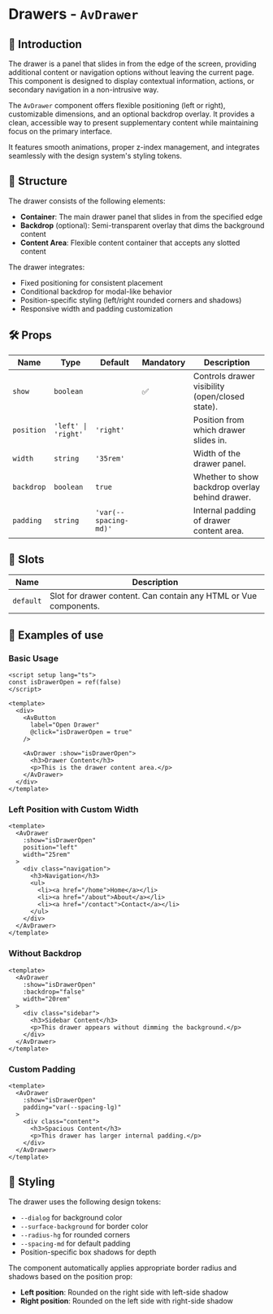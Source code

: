 # Drawers - `AvDrawer`

## 🌟 Introduction

The drawer is a panel that slides in from the edge of the screen, providing additional content or navigation options without leaving the current page. This component is designed to display contextual information, actions, or secondary navigation in a non-intrusive way.

The `AvDrawer` component offers flexible positioning (left or right), customizable dimensions, and an optional backdrop overlay. It provides a clean, accessible way to present supplementary content while maintaining focus on the primary interface.

It features smooth animations, proper z-index management, and integrates seamlessly with the design system's styling tokens.

## 📐 Structure

The drawer consists of the following elements:
- **Container**: The main drawer panel that slides in from the specified edge
- **Backdrop** (optional): Semi-transparent overlay that dims the background content
- **Content Area**: Flexible content container that accepts any slotted content

The drawer integrates:
- Fixed positioning for consistent placement
- Conditional backdrop for modal-like behavior
- Position-specific styling (left/right rounded corners and shadows)
- Responsive width and padding customization

## 🛠️ Props

| Name | Type | Default | Mandatory | Description |
| --- | --- | --- | --- | --- |
| `show` | `boolean` | | ✅ | Controls drawer visibility (open/closed state). |
| `position` | `'left' \| 'right'` | `'right'` | | Position from which drawer slides in. |
| `width` | `string` | `'35rem'` | | Width of the drawer panel. |
| `backdrop` | `boolean` | `true` | | Whether to show backdrop overlay behind drawer. |
| `padding` | `string` | `'var(--spacing-md)'` | | Internal padding of drawer content area. |

## 🧩 Slots

| Name | Description |
| --- | --- |
| `default` | Slot for drawer content. Can contain any HTML or Vue components. |

## 📝 Examples of use

### Basic Usage

```vue
<script setup lang="ts">
const isDrawerOpen = ref(false)
</script>

<template>
  <div>
    <AvButton
      label="Open Drawer"
      @click="isDrawerOpen = true"
    />

    <AvDrawer :show="isDrawerOpen">
      <h3>Drawer Content</h3>
      <p>This is the drawer content area.</p>
    </AvDrawer>
  </div>
</template>
```

### Left Position with Custom Width

```vue
<template>
  <AvDrawer
    :show="isDrawerOpen"
    position="left"
    width="25rem"
  >
    <div class="navigation">
      <h3>Navigation</h3>
      <ul>
        <li><a href="/home">Home</a></li>
        <li><a href="/about">About</a></li>
        <li><a href="/contact">Contact</a></li>
      </ul>
    </div>
  </AvDrawer>
</template>
```

### Without Backdrop

```vue
<template>
  <AvDrawer
    :show="isDrawerOpen"
    :backdrop="false"
    width="20rem"
  >
    <div class="sidebar">
      <h3>Sidebar Content</h3>
      <p>This drawer appears without dimming the background.</p>
    </div>
  </AvDrawer>
</template>
```

### Custom Padding

```vue
<template>
  <AvDrawer
    :show="isDrawerOpen"
    padding="var(--spacing-lg)"
  >
    <div class="content">
      <h3>Spacious Content</h3>
      <p>This drawer has larger internal padding.</p>
    </div>
  </AvDrawer>
</template>
```

## 🎨 Styling

The drawer uses the following design tokens:
- `--dialog` for background color
- `--surface-background` for border color
- `--radius-hg` for rounded corners
- `--spacing-md` for default padding
- Position-specific box shadows for depth

The component automatically applies appropriate border radius and shadows based on the position prop:
- **Left position**: Rounded on the right side with left-side shadow
- **Right position**: Rounded on the left side with right-side shadow
